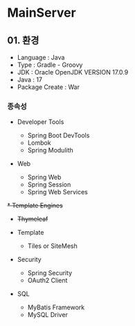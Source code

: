 # MainServer

## 01. 환경

* Language : Java
* Type : Gradle - Groovy
* JDK : Oracle OpenJDK VERSION 17.0.9
* Java : 17
* Package Create : War

### 종속성

* Developer Tools
  - Spring Boot DevTools
  - Lombok
  - Spring Modulith

* Web
  - Spring Web
  - Spring Session
  - Spring Web Services

~~* Template Engines~~
  - ~~Thymeleaf~~


* Template
  - Tiles or SiteMesh

* Security
  - Spring Security
  - OAuth2 Client

* SQL
  - MyBatis Framework
  - MySQL Driver
